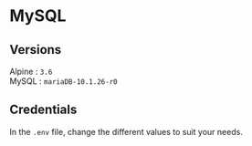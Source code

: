 # MySQL

## Versions

Alpine : `3.6`   
MySQL : `mariaDB-10.1.26-r0`

## Credentials

In the `.env` file, change the different values to suit your needs.
